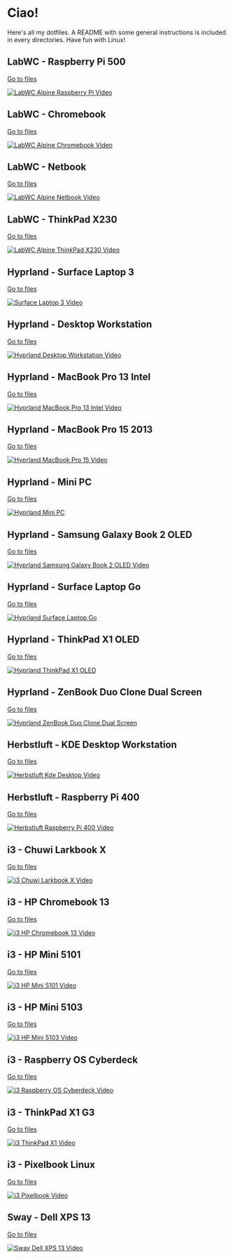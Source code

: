 # Ciao!

Here's all my dotfiles. A README with some general instructions is included in every directories. Have fun with Linux!

## LabWC - Raspberry Pi 500
[Go to files](LabWC-Alpine-Raspberry-Pi-500)

[![LabWC Alpine Raspberry Pi Video](https://img.youtube.com/vi/Bx0BgQEKcPQ/0.jpg)](https://youtu.be/Bx0BgQEKcPQ)

## LabWC - Chromebook
[Go to files](LabWC-Alpine-Chromebook)

[![LabWC Alpine Chromebook Video](https://img.youtube.com/vi/kUiR7GMcd54/0.jpg)](https://youtu.be/kUiR7GMcd54)

## LabWC - Netbook
[Go to files](LabWC-Alpine-Netbook)

[![LabWC Alpine Netbook Video](https://img.youtube.com/vi/-sMsHLxLWgs/0.jpg)](https://youtu.be/-sMsHLxLWgs)

## LabWC - ThinkPad X230
[Go to files](LabWC-Alpine-ThinkPad-X230)

[![LabWC Alpine ThinkPad X230 Video](https://img.youtube.com/vi/dDHz008pwGQ/0.jpg)](https://youtu.be/dDHz008pwGQ)

## Hyprland - Surface Laptop 3
[Go to files](Hyprland-Surface-Laptop-3)

[![Surface Laptop 3 Video](https://img.youtube.com/vi/qYIehiwYRSc/0.jpg)](https://youtu.be/qYIehiwYRSc)

## Hyprland - Desktop Workstation
[Go to files](Hyprland-Desktop-Viola-Blu)

[![Hyprland Desktop Workstation Video](https://img.youtube.com/vi/5761K1Q87g4/0.jpg)](https://www.youtube.com/watch?v=5761K1Q87g4)

## Hyprland - MacBook Pro 13 Intel
[Go to files](Hyprland-MacBook-Pro-13-Intel)

[![Hyprland MacBook Pro 13 Intel Video](https://img.youtube.com/vi/Nkb7Hvu9pLA/0.jpg)](https://www.youtube.com/watch?v=Nkb7Hvu9pLA)

## Hyprland - MacBook Pro 15 2013
[Go to files](Hyprland-MacBook-Pro-15)

[![Hyprland MacBook Pro 15 Video](https://img.youtube.com/vi/17wjgXtzYZo/0.jpg)](https://youtu.be/17wjgXtzYZo)

## Hyprland - Mini PC
[Go to files](Hyprland-Mini-PC)

[![Hyprland Mini PC](https://img.youtube.com/vi/xKp5PaUPv5A/0.jpg)](https://www.youtube.com/watch?v=xKp5PaUPv5A)

## Hyprland - Samsung Galaxy Book 2 OLED
[Go to files](Hyprland-Samsung-Galaxy-Book-2-OLED)

[![Hyprland Samsung Galaxy Book 2 OLED Video](https://img.youtube.com/vi/sfkldaTZkxs/0.jpg)](https://youtu.be/sfkldaTZkxs)

## Hyprland - Surface Laptop Go
[Go to files](Hyprland-Surface-Laptop-Go)

[![Hyprland Surface Laptop Go](https://img.youtube.com/vi/6r0QQu7xnrQ/0.jpg)](https://youtu.be/6r0QQu7xnrQ)

## Hyprland - ThinkPad X1 OLED
[Go to files](Hyprland-ThinkPad-X1-OLED)

[![Hyprland ThinkPad X1 OLED](https://img.youtube.com/vi/OVchR52cERw/0.jpg)](https://youtu.be/OVchR52cERw)

## Hyprland - ZenBook Duo Clone Dual Screen
[Go to files](Hyprland-ZenBook-Duo-Clone-Dual-Screen)

[![Hyprland ZenBook Duo Clone Dual Screen](https://img.youtube.com/vi/v3Grqmc5MPM/0.jpg)](https://youtu.be/v3Grqmc5MPM)

## Herbstluft - KDE Desktop Workstation
[Go to files](Herbstluft-KDE-Desktop)

[![Herbstluft Kde Desktop Video](https://img.youtube.com/vi/E05HgehixqM/0.jpg)](https://youtu.be/E05HgehixqM)

## Herbstluft - Raspberry Pi 400
[Go to files](Herbstluft-Raspberry-Pi-400)

[![Herbstluft Raspberry Pi 400 Video](https://img.youtube.com/vi/G0XkgtqjHsU/0.jpg)](https://youtu.be/G0XkgtqjHsU)

## i3 - Chuwi Larkbook X
[Go to files](i3-Chuwi-Larkbook-X)

[![i3 Chuwi Larkbook X Video](https://img.youtube.com/vi/l88aBjfgJt4/0.jpg)](https://youtu.be/l88aBjfgJt4)

## i3 - HP Chromebook 13
[Go to files](i3-HP-Chromebook-13)

[![i3 HP Chromebook 13 Video](https://img.youtube.com/vi/nc6Re7kJ0rA/0.jpg)](https://youtu.be/nc6Re7kJ0rA)

## i3 - HP Mini 5101
[Go to files](i3-HP-Mini-5101)

[![i3 HP Mini 5101 Video](https://img.youtube.com/vi/YJnvNbxtnmQ/0.jpg)](https://youtu.be/YJnvNbxtnmQ)

## i3 - HP Mini 5103
[Go to files](i3-HP-Mini-5103)

[![i3 HP Mini 5103 Video](https://img.youtube.com/vi/QbDFdnwbMjM/0.jpg)](https://youtu.be/QbDFdnwbMjM)

## i3 - Raspberry OS Cyberdeck
[Go to files](i3-Raspberry-OS-Cyberdeck)

[![i3 Raspberry OS Cyberdeck Video](https://img.youtube.com/vi/b35hHezrAr0/0.jpg)](https://youtu.be/b35hHezrAr0)

## i3 - ThinkPad X1 G3
[Go to files](i3-ThinkPad-X1-G3)

[![i3 ThinkPad X1 Video](https://img.youtube.com/vi/98fT5Mshsms/0.jpg)](https://www.youtube.com/watch?v=98fT5Mshsms)

## i3 - Pixelbook Linux
[Go to files](i3-Pixelbook)

[![i3 Pixelbook Video](https://img.youtube.com/vi/nXqUSpD-t3Q/0.jpg)](https://www.youtube.com/watch?v=nXqUSpD-t3Q)

## Sway - Dell XPS 13
[Go to files](Sway-Dell-XPS-13)

[![Sway Dell XPS 13 Video](https://img.youtube.com/vi/LZ32JRTkoos/0.jpg)](https://youtu.be/LZ32JRTkoos)
